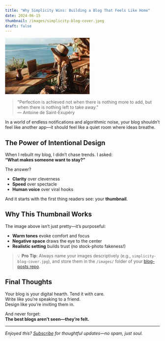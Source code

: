 ```yaml
---
title: "Why Simplicity Wins: Building a Blog That Feels Like Home"
date: 2024-06-15
thumbnail: /images/simplicity-blog-cover.jpeg
draft: false
---
```


![A cozy desk with a laptop, notebook, and warm lighting — symbolizing thoughtful writing](/images/simplicity-blog-cover.jpeg)

> "Perfection is achieved not when there is nothing more to add, but when there is nothing left to take away."  
> — Antoine de Saint-Exupéry

In a world of endless notifications and algorithmic noise, your blog shouldn’t feel like another app—it should feel like a quiet room where ideas breathe.

## The Power of Intentional Design

When I rebuilt my blog, I didn’t chase trends. I asked:  
**“What makes someone want to stay?”**

The answer?  
- **Clarity** over cleverness  
- **Speed** over spectacle  
- **Human voice** over viral hooks

And it starts with the first thing readers see: your **thumbnail**.

## Why This Thumbnail Works

The image above isn’t just pretty—it’s purposeful:
- **Warm tones** evoke comfort and focus  
- **Negative space** draws the eye to the center  
- **Realistic setting** builds trust (no stock-photo fakeness!)

> 💡 **Pro Tip**: Always name your images descriptively (e.g., `simplicity-blog-cover.jpg`), and store them in the `/images/` folder of your [blog-posts repo](https://github.com/elaph-hilful/blog-posts).

## Final Thoughts

Your blog is your digital hearth. Tend it with care.  
Write like you’re speaking to a friend.  
Design like you’re inviting them in.

And never forget:  
**The best blogs aren’t seen—they’re felt.**

---

*Enjoyed this? [Subscribe](/subscribe) for thoughtful updates—no spam, just soul.*
